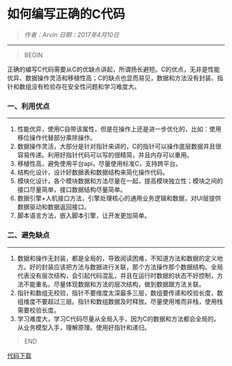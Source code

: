 
# 如何编写正确的C代码

> *作者：Arvin 日期：2017年4月10日*

---------------------------------

>BEGIN

正确的编写C代码需要从C的优缺点讲起，所谓扬长避短。C的优点，无非是性能优异、数据操作灵活和移植性高；C的缺点也显而易见，数据和方法没有封装、指针和数组没有检验存在安全性问题和学习难度大。

### 一、利用优点
---------------------------------
1. 性能优异，使用C自带该属性，但是在操作上还是进一步优化的，比如：使用移位操作代替部分乘除操作。
2. 数据操作灵活，大部分是针对指针来讲的，C的指针可以操作底层数据并且很容易传递。利用好指针代码可以写的很精简，并且内存可以重用。
3. 移植性高，避免使用平台api，尽量使用标准C，支持跨平台。
4. 结构化设计，设计好数据表和数据结构来简化操作代码。
5. 模块化设计，各个模块数据和方法尽量在一起，提高模块独立性；模块之间的接口尽量简单，接口数据结构尽量简单。
6. 数据引擎+人机接口方法，引擎处理核心的通用业务逻辑和数据，对UI层提供数据驱动和数据返回接口。
7. 脚本语言方法，嵌入脚本引擎，让开发更加简单。

### 二、避免缺点
---------------------------------
1. 数据和操作无封装，都是全局的，导致阅读困难，不知道方法和数据的定义地方。好的封装应该把方法与数据进行关联，那个方法操作那个数据结构。全局代表没有层次结构，会引起代码混乱，并且在运行时数据的状态不好控制，方法不能重名。尽量体现数据和方法的层次结构，做到数据跟方法关联。
2. 指针和数组无校验，指针不要维度太深最多三层，数组要传递和校验长度，数组维度不要超过三层。指针和数组数据及时释放。尽量使用堆而非栈，使用栈需要校验长度。
3. 学习难度大，学习C代码尽量从全局入手，因为C的数据和方法都会全局的。从业务模型入手，理解原理。使用好指针和递归。

>END

[代码下载](documents/array_sort.zip)

